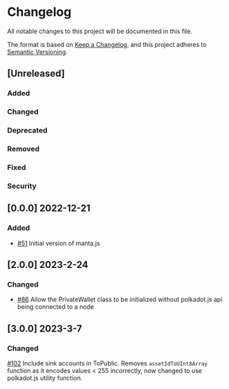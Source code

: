 # Changelog
All notable changes to this project will be documented in this file.

The format is based on [Keep a Changelog](https://keepachangelog.com/en/1.0.0/), and this project adheres to [Semantic Versioning](https://semver.org/spec/v2.0.0.html).

## [Unreleased]

### Added

### Changed

### Deprecated

### Removed

### Fixed

### Security

## [0.0.0] 2022-12-21

### Added
- [\#51](https://github.com/Manta-Network/manta-signer/pull/51) Initial version of manta.js


## [2.0.0] 2023-2-24

### Changed
- [\#86](https://github.com/Manta-Network/manta-signer/pull/86) Allow the PrivateWallet class to be initialized without polkadot.js api being connected to a node

## [3.0.0] 2023-3-7

### Changed
[\#102](https://github.com/Manta-Network/sdk/pull/102) Include sink accounts in ToPublic. Removes `assetIdToUInt8Array` function as it encodes values < 255 incorrectly, now changed to use polkadot.js utility function.